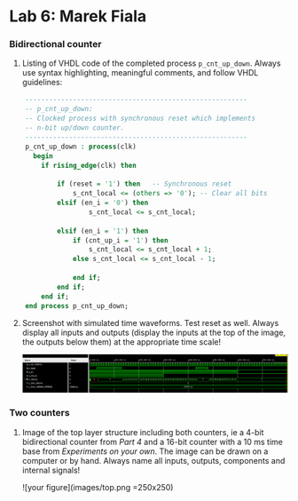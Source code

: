 # Lab 6: Marek Fiala

### Bidirectional counter

1. Listing of VHDL code of the completed process `p_cnt_up_down`. Always use syntax highlighting, meaningful comments, and follow VHDL guidelines:

```vhdl
    --------------------------------------------------------
    -- p_cnt_up_down:
    -- Clocked process with synchronous reset which implements
    -- n-bit up/down counter.
    --------------------------------------------------------
    p_cnt_up_down : process(clk)
      begin
        if rising_edge(clk) then
        
            if (reset = '1') then   -- Synchronous reset
                s_cnt_local <= (others => '0'); -- Clear all bits
            elsif (en_i = '0') then
                    s_cnt_local <= s_cnt_local; 
                    
            elsif (en_i = '1') then
                if (cnt_up_i = '1') then        
                    s_cnt_local <= s_cnt_local + 1;        
                else s_cnt_local <= s_cnt_local - 1;
                
                end if;          
            end if;
        end if;
    end process p_cnt_up_down;
```

2. Screenshot with simulated time waveforms. Test reset as well. Always display all inputs and outputs (display the inputs at the top of the image, the outputs below them) at the appropriate time scale!

   ![your figure](images/waveform.png)

### Two counters

1. Image of the top layer structure including both counters, ie a 4-bit bidirectional counter from *Part 4* and a 16-bit counter with a 10 ms time base from *Experiments on your own*. The image can be drawn on a computer or by hand. Always name all inputs, outputs, components and internal signals!

   ![your figure](images/top.png =250x250)
